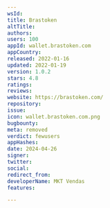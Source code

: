 ```yaml
---
wsId: 
title: Brastoken
altTitle: 
authors: 
users: 100
appId: wallet.brastoken.com
appCountry: 
released: 2022-01-16
updated: 2022-01-19
version: 1.0.2
stars: 4.8
ratings: 
reviews: 
website: https://brastoken.com/
repository: 
issue: 
icon: wallet.brastoken.com.png
bugbounty: 
meta: removed
verdict: fewusers
appHashes: 
date: 2024-04-26
signer: 
twitter: 
social: 
redirect_from: 
developerName: MKT Vendas
features: 

---
```


